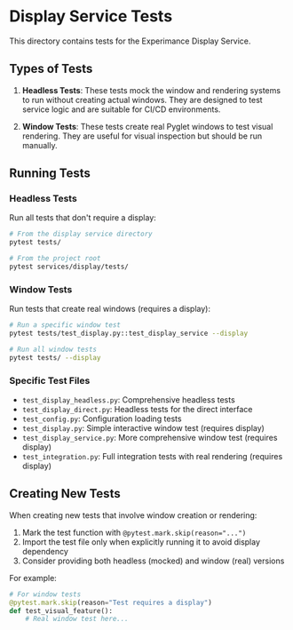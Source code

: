 # Display Service Tests

This directory contains tests for the Experimance Display Service.

## Types of Tests

1. **Headless Tests**: These tests mock the window and rendering systems to run without creating actual windows. 
   They are designed to test service logic and are suitable for CI/CD environments.

2. **Window Tests**: These tests create real Pyglet windows to test visual rendering. 
   They are useful for visual inspection but should be run manually.

## Running Tests

### Headless Tests

Run all tests that don't require a display:

```bash
# From the display service directory
pytest tests/

# From the project root
pytest services/display/tests/
```

### Window Tests

Run tests that create real windows (requires a display):

```bash
# Run a specific window test
pytest tests/test_display.py::test_display_service --display

# Run all window tests
pytest tests/ --display
```

### Specific Test Files

- `test_display_headless.py`: Comprehensive headless tests
- `test_display_direct.py`: Headless tests for the direct interface
- `test_config.py`: Configuration loading tests
- `test_display.py`: Simple interactive window test (requires display)
- `test_display_service.py`: More comprehensive window test (requires display)
- `test_integration.py`: Full integration tests with real rendering (requires display)

## Creating New Tests

When creating new tests that involve window creation or rendering:

1. Mark the test function with `@pytest.mark.skip(reason="...")` 
2. Import the test file only when explicitly running it to avoid display dependency
3. Consider providing both headless (mocked) and window (real) versions

For example:

```python
# For window tests
@pytest.mark.skip(reason="Test requires a display")
def test_visual_feature():
    # Real window test here...
```
